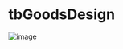 # tbGoodsDesign

![image](https://upload-images.jianshu.io/upload_images/8122772-b88f252c930a3635.png)
